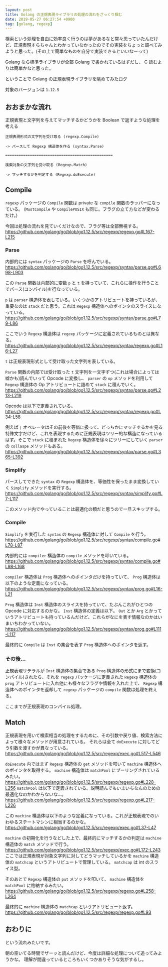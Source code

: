 ```yaml
---
layout: post
title: Golang の正規表現ライブラリの処理の流れをざっくり掴む
date: 2019-05-27 06:27:54 +0900
tag: [golang, regexp]
---
```


検索という処理を自由に効率良く行うのは夢があるなと常々思っていたんだけど、正規表現すらちゃんとわかっていなかったのでその実装をちょっと調べてみようと思った。(その上で簡単なものを自分で実装できるといいなーって)

Golang なら標準ライブラリが全部 Golang で書かれているはずだし、 C 読むよりは簡単かなと思った。

ということで Golang の正規表現ライブラリを眺めてみたログ

対象のバージョンは `1.12.5`

## おおまかな流れ

正規表現と文字列を与えてマッチするかどうかを Boolean で返すような処理を考える

```
正規表現形式の文字列を受け取る (regexp.Compile)

-> パースして Regexp 構造体を作る (syntax.Parse)

================================================

検索対象の文字列を受け取る (Regexp.Match)

-> マッチするかを判定する (Regexp.doExecute)
```

## Compile

`regexp` パッケージの `Compile` 関数は private な `compile` 関数のラッパーになっている。
(`MustCompile` や `CompilePOSIX` も同じ。フラグの立て方などが変わるだけ。)

今回は処理の流れを見ていくだけなので、フラグ等は全部無視する。
https://github.com/golang/go/blob/go1.12.5/src/regexp/regexp.go#L167-L215

### Parse

内部的には `syntax` パッケージの `Parse` を呼んでいる。
https://github.com/golang/go/blob/go1.12.5/src/regexp/syntax/parse.go#L698-L903

この `Parse` 関数は内部的に変数 `p` と `t` を持っていて、これらに操作を行うことでパース(コンパイル)を行なっている。

`p` は `parser` 構造体を表している。いくつかのアトリビュートを持っているが、重要なのは `stack` だと思う。これは `Regexp` 構造体へのポインタのスライスになっている。
https://github.com/golang/go/blob/go1.12.5/src/regexp/syntax/parse.go#L79-L86

ここでいう `Regexp` 構造体は `regexp` パッケージに定義されているものとは異なる。
https://github.com/golang/go/blob/go1.12.5/src/regexp/syntax/regexp.go#L16-L27

`t` は正規表現形式として受け取った文字列を表している。

`Parse` 関数の内部では受け取った `t` 文字列を一文字ずつ(これは場合によっては嘘かも)読んでいって Opcode に変換し、 `parser` の `op` メソッドを利用して `Regexp` 構造体の Op アトリビュートに詰めて `stack` に積んでいく。
https://github.com/golang/go/blob/go1.12.5/src/regexp/syntax/parse.go#L213-L219

Opcode は以下で定義されている。
https://github.com/golang/go/blob/go1.12.5/src/regexp/syntax/regexp.go#L34-L58

例えば `|` オペレータはその前後を等価に扱って、どっちかにマッチするかを見る特殊文字だけど、これを表現するために正規表現はツリー的な構造になっているはず。そこで `stack` に積まれた `Regexp` 構造体を徐々にツリーにしていく `parser` の `collaspe` メソッドもある。
https://github.com/golang/go/blob/go1.12.5/src/regexp/syntax/parse.go#L365-L392

### Simplify

パースしてできた `syntax` の `Regexp` 構造体を、等価性を保ったまま変換していく `Simplify` メソッドを実行する。
https://github.com/golang/go/blob/go1.12.5/src/regexp/syntax/simplify.go#L7-L117

このメソッド内でやっていることは最適化の類だと思うので一旦スキップする。

### Compile

`Simplify` を実行した `syntax` の `Regexp` 構造体に対して `Compile` を行う。
https://github.com/golang/go/blob/go1.12.5/src/regexp/syntax/compile.go#L78-L87

内部的には `compiler` 構造体の `compile` メソッドを叩いている。
https://github.com/golang/go/blob/go1.12.5/src/regexp/syntax/compile.go#L98-L168

`compiler` 構造体は `Prog` 構造体へのポインタだけを持っていて、 `Prog` 構造体は以下のような定義になっている。
https://github.com/golang/go/blob/go1.12.5/src/regexp/syntax/prog.go#L16-L21

`Prog` 構造体は `Inst` 構造体のスライスを持っていて、たぶんこれがひとつの Opcode に対応するのかな。
`Inst` 構造体の定義は以下。 `Out` とか `Arg` とかっていうアトリビュートも持っているんだけど、これらがなにを表す情報なのかはいまいちわかっていない。
https://github.com/golang/go/blob/go1.12.5/src/regexp/syntax/prog.go#L111-L117

最終的に `Compile` は `Inst` の集合を表す `Prog` 構造体へのポインタを返す。

### その後...

正規表現リテラルが `Inst` 構造体の集合である `Prog` 構造体の形式にまで変換(コンパイル)されたら、それを `regexp` パッケージに定義された `Regexp` 構造体の `prog` アトリビュートに入れ他にも様々なフラグや情報を入れた上で、 `Regexp` 構造体へのポインタを返却して `regexp` パッケージの `compile` 関数は処理を終える。

ここまでが正規表現のコンパイル処理。

## Match

正規表現を用いて検索相当の処理をするために、その引数や戻り値、検索方法によって様々なメソッドが用意されている。
それらは全て `doExecute` に対してどう引数を渡すかが異なっている。
https://github.com/golang/go/blob/go1.12.5/src/regexp/exec.go#L517-L546

`doExecute` 内ではまず `Regexp` 構造体の `get` メソッドを叩いて `machine` 構造体へのポインタを取得する。
`machine` 構造体は `matchPool` にプーリングされているみたい。
https://github.com/golang/go/blob/go1.12.5/src/regexp/regexp.go#L228-L256
`matchPool` は以下で定義されている。説明読んでもいまいちなんのための最適化なのかわからないな...。
https://github.com/golang/go/blob/go1.12.5/src/regexp/regexp.go#L217-L226

この `machine` 構造体は以下のような定義になっている。これが正規表現でのいわゆるステートマシンに相当するのかな。
https://github.com/golang/go/blob/go1.12.5/src/regexp/exec.go#L37-L47

`machine` の初期化を行うなどした上で、最終的にマッチするかの判定は `machine` 構造体の `match` メソッドで行う。
https://github.com/golang/go/blob/go1.12.5/src/regexp/exec.go#L172-L243
ここでは正規表現が対象文字列に対してどうマッチしているかを `machine` 構造体の `matchcap` というアトリビュートで管理している。 `matchcap` は int のスライス型。

そのあとで `Regexp` 構造体の `put` メソッドを叩いて、 `machine` 構造体を `matchPool` に格納するみたい。
https://github.com/golang/go/blob/go1.12.5/src/regexp/regexp.go#L258-L264

最終的に `machine` 構造体の `matchcap` というアトリビュート返す。
https://github.com/golang/go/blob/go1.12.5/src/regexp/regexp.go#L93

## おわりに

という流れみたいです。

朝の空いてる時間でザーッと読んだけど、今度は詳細な処理について追ってみようかな。
理解が間違っているところもいくつかありそうな気がするし。
